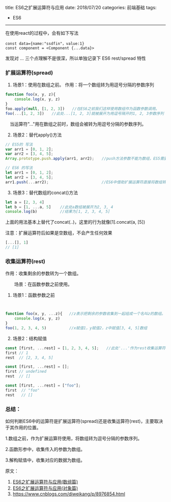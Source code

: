 title: ES6之扩展运算符与应用
date: 2018/07/20
categories: 前端基础
tags:
  - ES6
---

在使用react的过程中，会有如下写法
```
const data={name:"ssdfin"，value:1}
const component = <Component {...data}>
```
发现对 ... 三个点理解不是很深，所以单独记录下 ES6 rest/spread 特性

### 扩展运算符(spread)

1. 场景1：使用在数组之前。
作用：将一个数组转为用逗号分隔的参数序列

```javascript
function foo(x, y, z){
    console.log(x, y, z)
}
foo.apply(null, [1, 2, 3])　　//在ES6之前我们这样使用数组作为函数参数调用。
foo(...[1, 2, 3])　　//此处...[1, 2, 3]就被展开为用逗号隔开的1, 2, 3参数序列
```

　当运算符"..."用在数组之前时，数组会被转为用逗号分隔的参数序列。

2. 场景2：替代apply()方法

```JavaScript
// ES5的 写法
var arr1 = [0, 1, 2];
var arr2 = [3, 4, 5];
Array.prototype.push.apply(arr1, arr2);　　//push方法参数不能为数组，ES5需要借助apply()方法实现。

// ES6 的写法
let arr1 = [0, 1, 2];
let arr2 = [3, 4, 5];
arr1.push(...arr2);　　　　　　　　　　　　　　//ES6中借助扩展运算符直接将数组转为了参数序列。
```

3. 场景3：替代数组的concat()方法

```javascript
let a = [2, 3, 4]
let b = [1, ...a, 5]    //此处a数组被展开为2, 3, 4
console.log(b)          //结果为[1, 2, 3, 4, 5]
```
上面的用法基本上替代了concat(..)，这里的行为就像[1].concat(a, [5])

注意：扩展运算符后如果是空数组，不会产生任何效果

```javascript
[...[], 1]
// [1]
```


### 收集运算符(rest)

作用：收集剩余的参数转为一个数组。

　　场景：在函数参数之前使用。

1. 场景1：函数参数之前
```javascript


function foo(x, y, ...z){   //z表示把剩余的参数收集到一起组成一个名叫z的数组。
    console.log(x, y, z)
}
foo(1, 2, 3, 4, 5)          //x赋值1，y赋值2，z中赋值[3, 4, 5]数组
```
2. 场景2：结构赋值

```javascript
const [first, ...rest] = [1, 2, 3, 4, 5];　　//此处'...'作为rest收集运算符使用
first // 1
rest  // [2, 3, 4, 5]

const [first, ...rest] = [];
first // undefined
rest  // []

const [first, ...rest] = ["foo"];
first  // "foo"
rest   // []
```

### 总结：
如何判断ES6中的运算符是扩展运算符(spread)还是收集运算符(rest)，主要取决于其作用的位置。

1.数组之前，作为扩展运算符使用，将数组转为逗号分隔的参数序列。

2.函数形参中，收集传入的参数为数组。

3.解构赋值中，收集对应的数据为数组。

原文：
1. [ES6之扩展运算符与应用(数组篇)](https://www.jianshu.com/p/41f499fa0e7b)
2. [ES6之扩展运算符与应用(对象篇)](https://www.jianshu.com/p/35f9efe95fff)
3. https://www.cnblogs.com/diweikang/p/8976854.html
